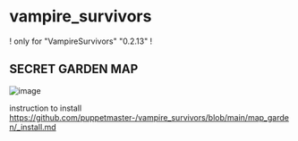 # vampire_survivors

! only for "VampireSurvivors" "0.2.13" !

## SECRET GARDEN MAP
![image](https://user-images.githubusercontent.com/10463138/156066767-f543722a-2b23-4fad-88a7-4a17224bbb48.png)

instruction to install https://github.com/puppetmaster-/vampire_survivors/blob/main/map_garden/_install.md
